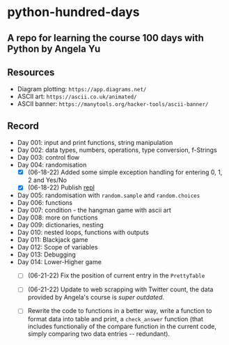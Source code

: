 # python-hundred-days
A repo for learning the course 100 days with Python by Angela Yu
---

## Resources
- Diagram plotting: `https://app.diagrams.net/`
- ASCII art: `https://ascii.co.uk/animated/`
- ASCII banner: `https://manytools.org/hacker-tools/ascii-banner/`


## Record

* Day 001: input and print functions, string manipulation
* Day 002: data types, numbers, operations, type conversion, f-Strings
* Day 003: control flow
* Day 004: randomisation
    - [x] (06-18-22) Added some simple exception handling for entering 0, 1, 2 and Yes/No
    - [x] (06-18-22) Publish [repl](https://replit.com/@tunguyenthaison/RockPaperScissorsASCII?v=1)
* Day 005: randomisation with `random.sample` and `random.choices`
* Day 006: functions
* Day 007: condition - the hangman game with ascii art
* Day 008: more on functions
* Day 009: dictionaries, nesting
* Day 010: nested loops, functions with outputs
* Day 011: Blackjack game
* Day 012: Scope of variables
* Day 013: Debugging 
* Day 014: Lower-Higher game
    - [ ] (06-21-22) Fix the position of current entry in the `PrettyTable`
    - [ ] (06-21-22) Update to web scrapping with Twitter count, the data provided by  Angela's course is *super outdated*.
    - [ ] Rewrite the code to functions in a better way, write a function to format data into table and print, a `check_answer` function (that includes functionaliy of the compare function in the current code, simply comparing two data entries -- redundant).


